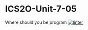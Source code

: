 # ICS2O-Unit-7-05
Where should you be program
 [![linter](https://github.com/andyreya/ICS2O-Unit-7-05/workflows/linter/badge.svg)](https://github.com/marketplace/actions/super-linter)
 
 
